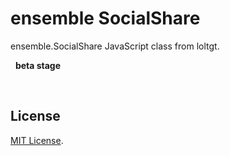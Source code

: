 # ensemble SocialShare

ensemble.SocialShare JavaScript class from loltgt.

 
**beta stage**

 

## License

[MIT License](LICENSE).
